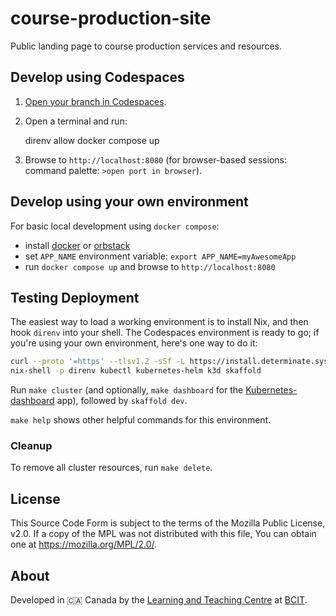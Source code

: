 <!-- SPDX-License-Identifier: MPL-2.0 -->

# course-production-site

Public landing page to course production services and resources.

## Develop using Codespaces

1. [Open your branch in Codespaces](https://codespaces.new/bcit-ltc/course-production-site).
1. Open a terminal and run:

    direnv allow
    docker compose up

1. Browse to `http://localhost:8080` (for browser-based sessions: command palette: `>open port in browser`).

## Develop using your own environment

For basic local development using `docker compose`:

- install [docker](https://docs.docker.com/desktop/) or [orbstack](https://docs.orbstack.dev/install)
- set `APP_NAME` environment variable: `export APP_NAME=myAwesomeApp`
- run `docker compose up` and browse to `http://localhost:8080`

## Testing Deployment

The easiest way to load a working environment is to install Nix, and then hook `direnv` into your shell. The Codespaces environment is ready to go; if you're using your own environment, here's one way to do it:

```bash
curl --proto '=https' --tlsv1.2 -sSf -L https://install.determinate.systems/nix | sh -s -- install --determinate
nix-shell -p direnv kubectl kubernetes-helm k3d skaffold
```

Run `make cluster` (and optionally, `make dashboard` for the [Kubernetes-dashboard](https://kubernetes.io/docs/tasks/access-application-cluster/web-ui-dashboard/) app), followed by `skaffold dev`.

`make help` shows other helpful commands for this environment.

### Cleanup

To remove all cluster resources, run `make delete`.

## License

This Source Code Form is subject to the terms of the Mozilla Public License, v2.0. If a copy of the MPL was not distributed with this file, You can obtain one at <https://mozilla.org/MPL/2.0/>.

## About

Developed in 🇨🇦 Canada by the [Learning and Teaching Centre](https://www.bcit.ca/learning-teaching-centre/) at [BCIT](https://www.bcit.ca/).